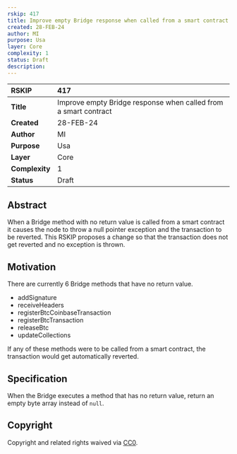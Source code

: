 ```yaml
---
rskip: 417
title: Improve empty Bridge response when called from a smart contract
created: 28-FEB-24
author: MI
purpose: Usa
layer: Core 
complexity: 1
status: Draft
description: 
---
```


|RSKIP          |417           |
| :------------ |:-------------|
|**Title**      |Improve empty Bridge response when called from a smart contract |
|**Created**    |28-FEB-24 |
|**Author**     |MI |
|**Purpose**    |Usa |
|**Layer**      |Core |
|**Complexity** |1 |
|**Status**     |Draft |

## Abstract

When a Bridge method with no return value is called from a smart contract it causes the node to throw a null pointer exception and the transaction to be reverted. This RSKIP proposes a change so that the transaction does not get reverted and no exception is thrown.

## Motivation

There are currently 6 Bridge methods that have no return value.

- addSignature
- receiveHeaders
- registerBtcCoinbaseTransaction
- registerBtcTransaction
- releaseBtc
- updateCollections

If any of these methods were to be called from a smart contract, the transaction would get automatically reverted. 

## Specification

When the Bridge executes a method that has no return value, return an empty byte array instead of `null`.

## Copyright

Copyright and related rights waived via [CC0](https://creativecommons.org/publicdomain/zero/1.0/).
